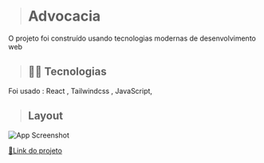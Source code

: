 ># Advocacia

O projeto foi construído usando tecnologias modernas de desenvolvimento web

>## 👩‍💻 Tecnologias
Foi usado : React , Tailwindcss , JavaScript, 


>## Layout
![App Screenshot](https://github.com/AmandaLuizaFreitas/advocacia/assets/110351770/2f1ea0d6-4072-4d9c-84fe-8e39729f95e5)

 [ 🔗Link do projeto](https://advocacia-gamma.vercel.app/)





